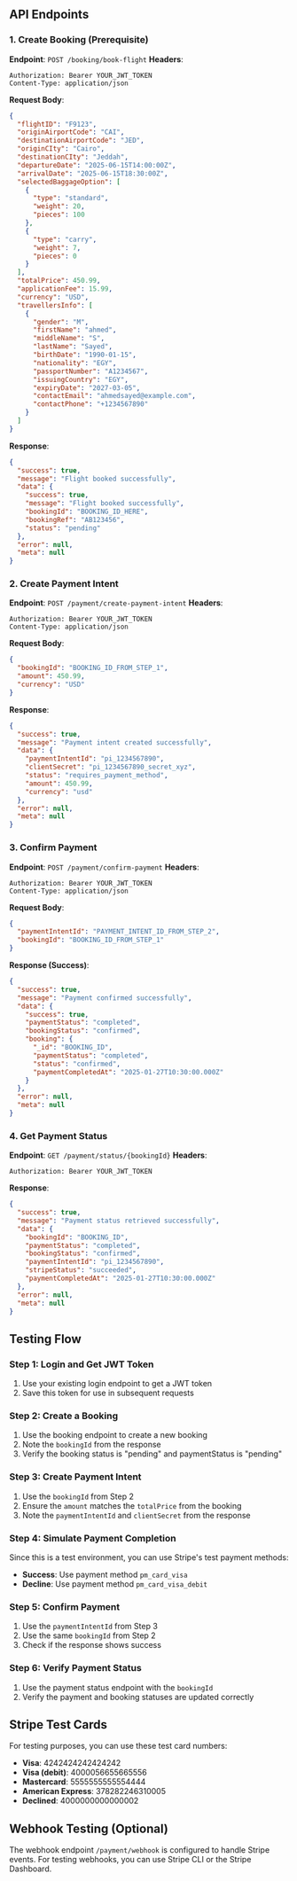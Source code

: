 
## API Endpoints

### 1. Create Booking (Prerequisite)
**Endpoint**: `POST /booking/book-flight`
**Headers**:
```
Authorization: Bearer YOUR_JWT_TOKEN
Content-Type: application/json
```

**Request Body**:
```json
{
  "flightID": "F9123",
  "originAirportCode": "CAI",
  "destinationAirportCode": "JED",
  "originCIty": "Cairo",
  "destinationCIty": "Jeddah",
  "departureDate": "2025-06-15T14:00:00Z",
  "arrivalDate": "2025-06-15T18:30:00Z",
  "selectedBaggageOption": [
    {
      "type": "standard",
      "weight": 20,
      "pieces": 100
    },
    {
      "type": "carry",
      "weight": 7,
      "pieces": 0
    }
  ],
  "totalPrice": 450.99,
  "applicationFee": 15.99,
  "currency": "USD",
  "travellersInfo": [
    {
      "gender": "M",
      "firstName": "ahmed",
      "middleName": "S",
      "lastName": "Sayed",
      "birthDate": "1990-01-15",
      "nationality": "EGY",
      "passportNumber": "A1234567",
      "issuingCountry": "EGY",
      "expiryDate": "2027-03-05",
      "contactEmail": "ahmedsayed@example.com",
      "contactPhone": "+1234567890"
    }
  ]
}
```

**Response**:
```json
{
  "success": true,
  "message": "Flight booked successfully",
  "data": {
    "success": true,
    "message": "Flight booked successfully",
    "bookingId": "BOOKING_ID_HERE",
    "bookingRef": "AB123456",
    "status": "pending"
  },
  "error": null,
  "meta": null
}
```

### 2. Create Payment Intent
**Endpoint**: `POST /payment/create-payment-intent`
**Headers**:
```
Authorization: Bearer YOUR_JWT_TOKEN
Content-Type: application/json
```

**Request Body**:
```json
{
  "bookingId": "BOOKING_ID_FROM_STEP_1",
  "amount": 450.99,
  "currency": "USD"
}
```

**Response**:
```json
{
  "success": true,
  "message": "Payment intent created successfully",
  "data": {
    "paymentIntentId": "pi_1234567890",
    "clientSecret": "pi_1234567890_secret_xyz",
    "status": "requires_payment_method",
    "amount": 450.99,
    "currency": "usd"
  },
  "error": null,
  "meta": null
}
```

### 3. Confirm Payment
**Endpoint**: `POST /payment/confirm-payment`
**Headers**:
```
Authorization: Bearer YOUR_JWT_TOKEN
Content-Type: application/json
```

**Request Body**:
```json
{
  "paymentIntentId": "PAYMENT_INTENT_ID_FROM_STEP_2",
  "bookingId": "BOOKING_ID_FROM_STEP_1"
}
```

**Response (Success)**:
```json
{
  "success": true,
  "message": "Payment confirmed successfully",
  "data": {
    "success": true,
    "paymentStatus": "completed",
    "bookingStatus": "confirmed",
    "booking": {
      "_id": "BOOKING_ID",
      "paymentStatus": "completed",
      "status": "confirmed",
      "paymentCompletedAt": "2025-01-27T10:30:00.000Z"
    }
  },
  "error": null,
  "meta": null
}
```

### 4. Get Payment Status
**Endpoint**: `GET /payment/status/{bookingId}`
**Headers**:
```
Authorization: Bearer YOUR_JWT_TOKEN
```

**Response**:
```json
{
  "success": true,
  "message": "Payment status retrieved successfully",
  "data": {
    "bookingId": "BOOKING_ID",
    "paymentStatus": "completed",
    "bookingStatus": "confirmed",
    "paymentIntentId": "pi_1234567890",
    "stripeStatus": "succeeded",
    "paymentCompletedAt": "2025-01-27T10:30:00.000Z"
  },
  "error": null,
  "meta": null
}
```

## Testing Flow

### Step 1: Login and Get JWT Token
1. Use your existing login endpoint to get a JWT token
2. Save this token for use in subsequent requests

### Step 2: Create a Booking
1. Use the booking endpoint to create a new booking
2. Note the `bookingId` from the response
3. Verify the booking status is "pending" and paymentStatus is "pending"

### Step 3: Create Payment Intent
1. Use the `bookingId` from Step 2
2. Ensure the `amount` matches the `totalPrice` from the booking
3. Note the `paymentIntentId` and `clientSecret` from the response

### Step 4: Simulate Payment Completion
Since this is a test environment, you can use Stripe's test payment methods:
- **Success**: Use payment method `pm_card_visa`
- **Decline**: Use payment method `pm_card_visa_debit`

### Step 5: Confirm Payment
1. Use the `paymentIntentId` from Step 3
2. Use the same `bookingId` from Step 2
3. Check if the response shows success

### Step 6: Verify Payment Status
1. Use the payment status endpoint with the `bookingId`
2. Verify the payment and booking statuses are updated correctly



## Stripe Test Cards
For testing purposes, you can use these test card numbers:
- **Visa**: 4242424242424242
- **Visa (debit)**: 4000056655665556
- **Mastercard**: 5555555555554444
- **American Express**: 378282246310005
- **Declined**: 4000000000000002

## Webhook Testing (Optional)
The webhook endpoint `/payment/webhook` is configured to handle Stripe events.
For testing webhooks, you can use Stripe CLI or the Stripe Dashboard.
